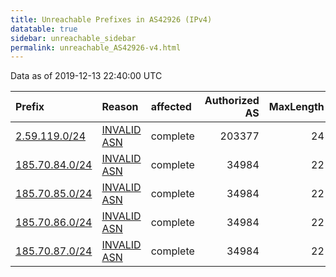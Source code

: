 ```yaml
---
title: Unreachable Prefixes in AS42926 (IPv4)
datatable: true
sidebar: unreachable_sidebar
permalink: unreachable_AS42926-v4.html
---
```


Data as of 2019-12-13 22:40:00 UTC


<div class="datatable-begin"></div>

| Prefix                                                 | Reason                                                                                                | affected   |   Authorized AS |   MaxLength | Anchor                                         |   unreachable /24s |
|:-------------------------------------------------------|:------------------------------------------------------------------------------------------------------|:-----------|----------------:|------------:|:-----------------------------------------------|-------------------:|
| [2.59.119.0/24](https://stat.ripe.net/2.59.119.0/24)   | [INVALID ASN](https://rpki-validator.ripe.net/announcement-preview?asn=AS42926&prefix=2.59.119.0/24)  | complete   |          203377 |          24 | [RIPE](unreachable_RIPE_NCC_RPKI_Root-v4.html) |                  1 |
| [185.70.84.0/24](https://stat.ripe.net/185.70.84.0/24) | [INVALID ASN](https://rpki-validator.ripe.net/announcement-preview?asn=AS42926&prefix=185.70.84.0/24) | complete   |           34984 |          22 | [RIPE](unreachable_RIPE_NCC_RPKI_Root-v4.html) |                  1 |
| [185.70.85.0/24](https://stat.ripe.net/185.70.85.0/24) | [INVALID ASN](https://rpki-validator.ripe.net/announcement-preview?asn=AS42926&prefix=185.70.85.0/24) | complete   |           34984 |          22 | [RIPE](unreachable_RIPE_NCC_RPKI_Root-v4.html) |                  1 |
| [185.70.86.0/24](https://stat.ripe.net/185.70.86.0/24) | [INVALID ASN](https://rpki-validator.ripe.net/announcement-preview?asn=AS42926&prefix=185.70.86.0/24) | complete   |           34984 |          22 | [RIPE](unreachable_RIPE_NCC_RPKI_Root-v4.html) |                  1 |
| [185.70.87.0/24](https://stat.ripe.net/185.70.87.0/24) | [INVALID ASN](https://rpki-validator.ripe.net/announcement-preview?asn=AS42926&prefix=185.70.87.0/24) | complete   |           34984 |          22 | [RIPE](unreachable_RIPE_NCC_RPKI_Root-v4.html) |                  1 |

<div class="datatable-end"></div>